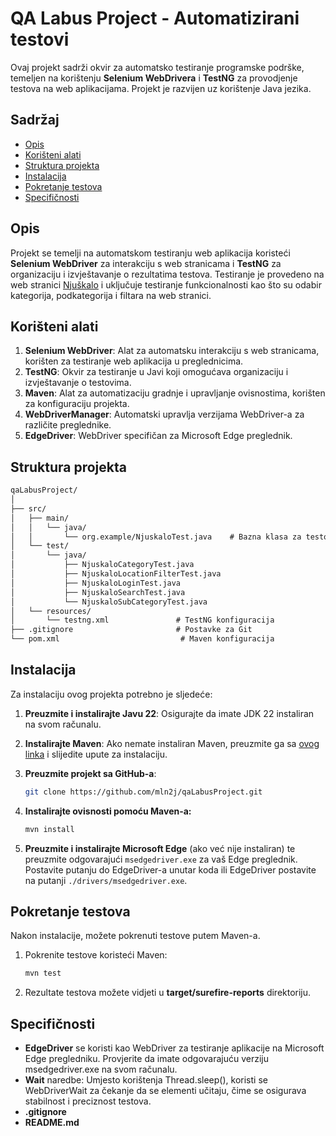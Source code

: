 # QA Labus Project - Automatizirani testovi

Ovaj projekt sadrži okvir za automatsko testiranje programske podrške, temeljen na korištenju **Selenium WebDrivera** i **TestNG** za provodjenje testova na web aplikacijama. Projekt je razvijen uz korištenje Java jezika.


## Sadržaj

- [Opis](#opis)
- [Korišteni alati](#korišteni-alati)
- [Struktura projekta](#struktura-projekta)
- [Instalacija](#instalacija)
- [Pokretanje testova](#pokretanje-testova)
- [Specifičnosti](#specifičnosti)

## Opis

Projekt se temelji na automatskom testiranju web aplikacija koristeći **Selenium WebDriver** za interakciju s web stranicama i **TestNG** za organizaciju i izvještavanje o rezultatima testova. Testiranje je provedeno na web stranici [Njuškalo](https://www.njuskalo.hr/) i uključuje testiranje funkcionalnosti kao što su odabir kategorija, podkategorija i filtara na web stranici.

## Korišteni alati

1. **Selenium WebDriver**: Alat za automatsku interakciju s web stranicama, korišten za testiranje web aplikacija u preglednicima.
2. **TestNG**: Okvir za testiranje u Javi koji omogućava organizaciju i izvještavanje o testovima.
3. **Maven**: Alat za automatizaciju gradnje i upravljanje ovisnostima, korišten za konfiguraciju projekta.
4. **WebDriverManager**: Automatski upravlja verzijama WebDriver-a za različite preglednike.
5. **EdgeDriver**: WebDriver specifičan za Microsoft Edge preglednik.

## Struktura projekta


```markdown
qaLabusProject/
│  
├── src/  
│   ├── main/  
│   │   └── java/  
│   │       └── org.example/NjuskaloTest.java    # Bazna klasa za testove  
│   └── test/  
│       └── java/  
│           ├── NjuskaloCategoryTest.java  
│           ├── NjuskaloLocationFilterTest.java  
│           ├── NjuskaloLoginTest.java  
│           ├── NjuskaloSearchTest.java  
│           └── NjuskaloSubCategoryTest.java  
│   └── resources/  
│       └── testng.xml               # TestNG konfiguracija  
├── .gitignore                       # Postavke za Git  
└── pom.xml                           # Maven konfiguracija
```


## Instalacija

Za instalaciju ovog projekta potrebno je sljedeće:

1. **Preuzmite i instalirajte Javu 22**: Osigurajte da imate JDK 22 instaliran na svom računalu.

2. **Instalirajte Maven**: Ako nemate instaliran Maven, preuzmite ga sa [ovog linka](https://maven.apache.org/download.cgi) i slijedite upute za instalaciju.

3. **Preuzmite projekt sa GitHub-a**:
    ```bash
    git clone https://github.com/mln2j/qaLabusProject.git
    ```
4. **Instalirajte ovisnosti pomoću Maven-a:**  
    ```bash
   mvn install
    ```

5. **Preuzmite i instalirajte Microsoft Edge** (ako već nije instaliran) te preuzmite odgovarajući `msedgedriver.exe` za vaš Edge preglednik. Postavite putanju do EdgeDriver-a unutar koda ili EdgeDriver postavite na putanji `./drivers/msedgedriver.exe`.


## Pokretanje testova

Nakon instalacije, možete pokrenuti testove putem Maven-a.
1. Pokrenite testove koristeći Maven:  
    ```bash
   mvn test
    ```
2. Rezultate testova možete vidjeti u **target/surefire-reports** direktoriju.


## Specifičnosti

- **EdgeDriver** se koristi kao WebDriver za testiranje aplikacije na Microsoft Edge pregledniku. Provjerite da imate odgovarajuću verziju msedgedriver.exe na svom računalu.
- **Wait** naredbe: Umjesto korištenja Thread.sleep(), koristi se WebDriverWait za čekanje da se elementi učitaju, čime se osigurava stabilnost i preciznost testova.
- **.gitignore**
- **README.md**